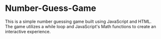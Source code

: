 # Number-Guess-Game
This is a simple number guessing game built using JavaScript and HTML. The game utilizes a while loop and JavaScript's Math functions to create an interactive experience.
